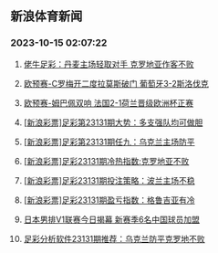 ## 新浪体育新闻 
### 2023-10-15 02:07:22

1. [佬牛足彩：丹麦主场轻取对手 克罗地亚作客不败](https://sports.sina.com.cn/l/2023-10-14/doc-imzqznhv6973080.shtml)

2. [欧预赛-C罗梅开二度拉莫斯破门 葡萄牙3-2斯洛伐克](https://sports.sina.com.cn/g/pl/2023-10-14/doc-imzqznhu0193995.shtml)

3. [欧预赛-姆巴佩双响 法国2-1荷兰晋级欧洲杯正赛](https://sports.sina.com.cn/g/seriea/2023-10-14/doc-imzqznhu0195223.shtml)

4. [[新浪彩票]足彩第23131期大势：多支强队均可做胆](https://sports.sina.com.cn/l/2023-10-14/doc-imzqznhr5722452.shtml)

5. [[新浪彩票]足彩第23131期任九：乌克兰主场防平](https://sports.sina.com.cn/l/2023-10-14/doc-imzqznht1045396.shtml)

6. [[新浪彩票]足彩23131期冷热指数:克罗地亚不败](https://sports.sina.com.cn/l/2023-10-14/doc-imzqznhu0193160.shtml)

7. [[新浪彩票]足彩23131期投注策略：波兰主场不稳](https://sports.sina.com.cn/l/2023-10-14/doc-imzqznhv6970050.shtml)

8. [[新浪彩票]足彩23131期盈亏指数：格鲁吉亚有冷](https://sports.sina.com.cn/l/2023-10-14/doc-imzqznhr5722759.shtml)

9. [日本男排V1联赛今日揭幕 新赛季6名中国球员加盟](https://sports.sina.com.cn/others/volleyball/2023-10-14/doc-imzqzsqp5600311.shtml)

10. [足彩分析软件23131期推荐：乌克兰防平克罗地不败](https://sports.sina.com.cn/l/2023-10-14/doc-imzqzsqr0927170.shtml)

